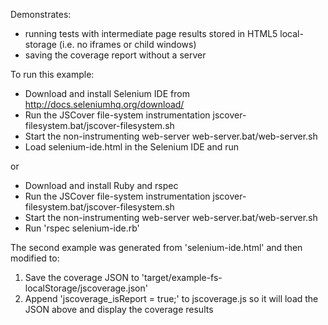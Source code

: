 Demonstrates:
 - running tests with intermediate page results stored in HTML5 local-storage (i.e. no iframes or child windows)
 - saving the coverage report without a server

To run this example:
 - Download and install Selenium IDE from http://docs.seleniumhq.org/download/
 - Run the JSCover file-system instrumentation jscover-filesystem.bat/jscover-filesystem.sh
 - Start the non-instrumenting web-server web-server.bat/web-server.sh
 - Load selenium-ide.html in the Selenium IDE and run

or
 - Download and install Ruby and rspec
 - Run the JSCover file-system instrumentation jscover-filesystem.bat/jscover-filesystem.sh
 - Start the non-instrumenting web-server web-server.bat/web-server.sh
 - Run 'rspec selenium-ide.rb'

The second example was generated from 'selenium-ide.html' and then modified to:
1. Save the coverage JSON to 'target/example-fs-localStorage/jscoverage.json'
2. Append 'jscoverage_isReport = true;' to jscoverage.js so it will load the JSON above and display the coverage results